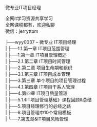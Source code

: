微专业IT项目经理

全网it学习资源共享学习<br>全网课程都有，欢迎私聊<br>微信：jerryttom<br>

├──wyy0037 – 微专业 IT项目经理<br> | ├──1.1.第一章 IT项目范围管理<br> | ├──1.第一章 IT项目管理概述<br> | ├──2.1.第二章 IT项目时间管理<br> | ├──2.第二章 项目生命期和组织<br> | ├──3.1.第三章 IT项目成本管理<br> | ├──3.第三章 单个项目的项目管理过程<br> | ├──4.1.第四章 IT项目干系人管理<br> | ├──4.第四章 IT项目质量管理<br> | ├──5.1.《IT项目管理基础》课程回顾&amp;总结<br> | ├──5.项目经理修行的必经之路<br> | ├──6.项目管理中10个常用模板<br> | └──7.第五章&amp;IT项目风险管理